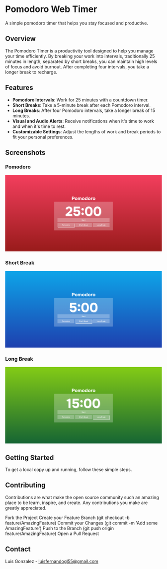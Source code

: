 # Pomodoro Web Timer

A simple pomodoro timer that helps you stay focused and productive.

## Overview

The Pomodoro Timer is a productivity tool designed to help you manage your time efficiently. By breaking your work into intervals, traditionally 25 minutes in length, separated by short breaks, you can maintain high levels of focus and avoid burnout. After completing four intervals, you take a longer break to recharge.

## Features

- **Pomodoro Intervals**: Work for 25 minutes with a countdown timer.
- **Short Breaks**: Take a 5-minute break after each Pomodoro interval.
- **Long Breaks**: After four Pomodoro intervals, take a longer break of 15 minutes.
- **Visual and Audio Alerts**: Receive notifications when it's time to work and when it's time to rest.
- **Customizable Settings**: Adjust the lengths of work and break periods to fit your personal preferences.

## Screenshots

### Pomodoro

![Image of pomodoro](/public/img/pomodoro.png)

### Short Break

![Image of short break](/public/img/short_break.png)

### Long Break

![Image of long break](/public/img/long_break.png)

## Getting Started

To get a local copy up and running, follow these simple steps.

## Contributing

Contributions are what make the open source community such an amazing place to be learn, inspire, and create. Any contributions you make are greatly appreciated.

Fork the Project
Create your Feature Branch (git checkout -b feature/AmazingFeature)
Commit your Changes (git commit -m 'Add some AmazingFeature')
Push to the Branch (git push origin feature/AmazingFeature)
Open a Pull Request

## Contact

Luis Gonzalez - <luisfernandogl55@gmail.com>
